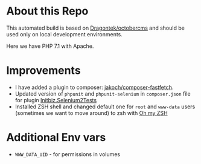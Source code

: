 # About this Repo

This automated build is based on [Dragontek/octobercms](https://github.com/Dragontek/octobercms) and should be used only on local development environments.

Here we have PHP 7.1 with Apache.

# Improvements
* I have added a plugin to composer: [jakoch/composer-fastfetch](https://github.com/jakoch/composer-fastfetch).
* Updated version of `phpunit` and `phpunit-selenium` in `composer.json` file for plugin [Initbiz.Selenium2Tests](https://octobercms.com/plugin/initbiz-selenium2tests)
* Installed ZSH shell and changed default one for `root` and `www-data` users (sometimes we want to move around) to zsh with [Oh my ZSH](https://github.com/robbyrussell/oh-my-zsh)


# Additional Env vars

* `WWW_DATA_UID` - for permissions in volumes
